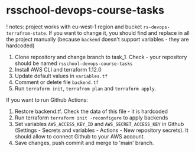 # rsschool-devops-course-tasks

! notes: project works with eu-west-1 region and bucket `rs-devops-terrafrom-state`. If you want to change it, you should find and replace in all the project manually (because `backend` doesn't support variables - they are hardcoded)

1. Clone repository and change branch to task_1. Check - your repository should be named `rsschool-devops-course-tasks`
2. Install AWS CLI and terraform 1.12.0
3. Update default values in `variables.tf`
4. Comment or delete file `backend.tf`
5. Run `terraform init`, `terrafrom plan` and `terraform apply`.

If you want to run Github Actions:

1. Restore backend.tf. Check the data of this file - it is hardcoded
2. Run terraform `terraform init -reconfigure` to apply backends
3. Set variables `AWS_ACCESS_KEY_ID` and `AWS_SECRET_ACCESS_KEY` in Github (Settings - Secrets and variables - Actions - New repository secrets). It should allow to connect Github to your AWS account.
4. Save changes, push commit and merge to 'main' branch.
